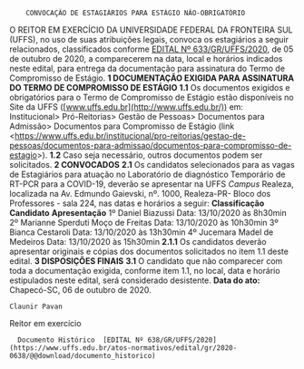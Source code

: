        CONVOCAÇÃO DE ESTAGIÁRIOS PARA ESTÁGIO NÃO-OBRIGATÓRIO  

 O REITOR EM EXERCÍCIO DA UNIVERSIDADE FEDERAL DA FRONTEIRA SUL (UFFS), no uso de suas atribuições legais, convoca os estagiários a seguir relacionados, classificados conforme [EDITAL Nº 633/GR/UFFS/2020](https://www.uffs.edu.br/atos-normativos/edital/gr/2020-0633), de 05 de outubro de 2020, a comparecerem na data, local e horários indicados neste edital, para entrega da documentação para assinatura do Termo de Compromisso de Estágio.  **1 DOCUMENTAÇÃO EXIGIDA PARA ASSINATURA DO TERMO DE COMPROMISSO DE ESTÁGIO** **1.1**  Os documentos exigidos e obrigatórios para o Termo de Compromisso de Estágio estão disponíveis no Site da UFFS ([www.uffs.edu.br](http://www.uffs.edu.br/)) em: Institucional> Pró-Reitorias> Gestão de Pessoas> Documentos para Admissão> Documentos para Compromisso de Estágio (link <<https://www.uffs.edu.br/institucional/pro-reitorias/gestao-de-pessoas/documentos-para-admissao/documentos-para-compromisso-de-estagio>>). **1.2**  Caso seja necessário, outros documentos podem ser solicitados.  **2 CONVOCADOS** **2.1**  Os candidatos selecionados para as vagas de Estagiários para atuação no Laboratório de diagnóstico Temporário de RT-PCR para a COVID-19, deverão se apresentar na UFFS *Campus*  Realeza, localizada na Av. Edmundo Gaievski, nº. 1000, Realeza-PR- Bloco dos Professores - sala 224, nas datas e horários a seguir:     **Classificação**   **Candidato**   **Apresentação**     1º   Daniel Biazussi   Data: 13/10/2020 às 8h30min     2º   Marianne Sperduti Moço de Freitas   Data: 13/10/2020 às 10h30min     3º   Bianca Cestaroli   Data: 13/10/2020 às 13h30min     4º   Jucemara Madel de Medeiros   Data: 13/10/2020 às 15h30min     **2.1.1** Os candidatos deverão apresentar originais e cópias dos documentos solicitados no item 1.1 deste edital.  **3 DISPOSIÇÕES FINAIS** **3.1**  O candidato que não comparecer com toda a documentação exigida, conforme item 1.1, no local, data e horário estipulados neste edital, será considerado desistente.        **Data do ato:** Chapecó-SC, 06 de outubro de 2020.   
 

    Claunir Pavan   
 Reitor em exercício 

      Documento Histórico  [EDITAL Nº 638/GR/UFFS/2020](https://www.uffs.edu.br/atos-normativos/edital/gr/2020-0638/@@download/documento_historico)     
      